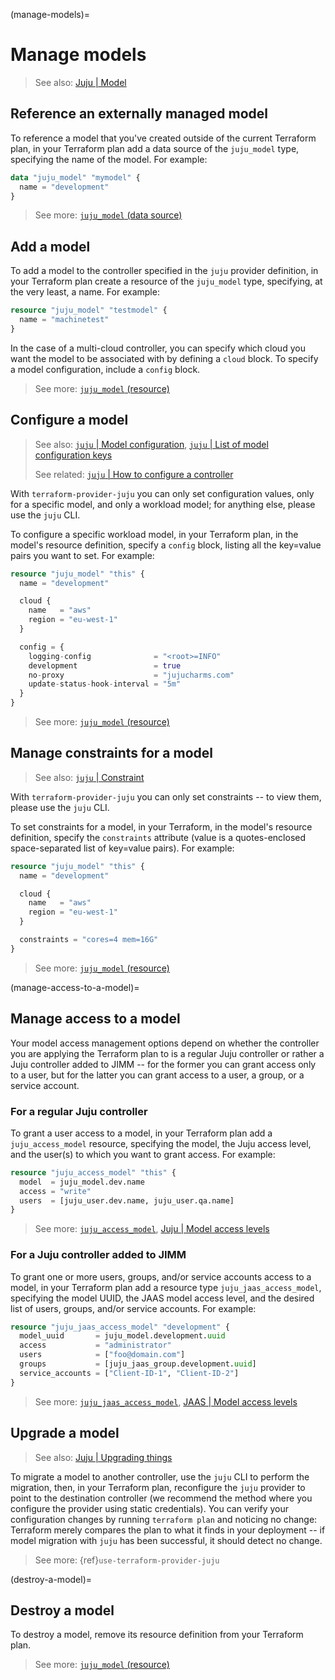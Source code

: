 (manage-models)=
# Manage models

> See also: [Juju | Model](https://canonical-juju.readthedocs-hosted.com/en/latest/user/reference/model/)


## Reference an externally managed model

To reference a model that you've created outside of the current Terraform plan, in your Terraform plan add a data source of the `juju_model` type, specifying the name of the model. For example:

```terraform
data "juju_model" "mymodel" {
  name = "development"
}
```

> See more: [`juju_model` (data source)](https://registry.terraform.io/providers/juju/juju/latest/docs/data-sources/model)

## Add a model

To add a model to the controller specified in the `juju` provider definition, in your Terraform plan create a resource of the `juju_model` type, specifying, at the very least, a name. For example:

```terraform
resource "juju_model" "testmodel" {
  name = "machinetest"
}

```

In the case of a multi-cloud controller, you can specify which cloud you want the model to be associated with by defining a `cloud` block. To specify a model configuration, include a `config` block.


> See more: [`juju_model` (resource)](https://registry.terraform.io/providers/juju/juju/latest/docs/resources/model)

## Configure a model

> See also: [`juju` | Model configuration](https://juju.is/docs/juju/configuration#heading--model-configuration), [`juju` | List of model configuration keys](https://juju.is/docs/juju/list-of-model-configuration-keys)
>
> See related: [`juju` | How to configure a controller](https://juju.is/docs/juju/manage-controllers#heading--configure-a-controller)

With `terraform-provider-juju` you can only set configuration values, only for a specific model, and only a workload model; for anything else, please use the `juju`  CLI.

To configure a specific workload model, in your Terraform plan, in the model's resource definition, specify a `config` block, listing all the key=value pairs you want to set. For example:

```terraform
resource "juju_model" "this" {
  name = "development"

  cloud {
    name   = "aws"
    region = "eu-west-1"
  }

  config = {
    logging-config              = "<root>=INFO"
    development                 = true
    no-proxy                    = "jujucharms.com"
    update-status-hook-interval = "5m"
  }
}
```

> See more: [`juju_model` (resource)](https://registry.terraform.io/providers/juju/juju/latest/docs/resources/model)


## Manage constraints for a model
> See also: [`juju` | Constraint](https://juju.is/docs/juju/constraint)

With `terraform-provider-juju` you can only set constraints -- to view them, please use the `juju` CLI.

To set constraints for a model, in your Terraform, in the model's resource definition, specify the `constraints` attribute (value is a quotes-enclosed space-separated list of key=value pairs). For example:

```terraform
resource "juju_model" "this" {
  name = "development"

  cloud {
    name   = "aws"
    region = "eu-west-1"
  }

  constraints = "cores=4 mem=16G"
}
```

> See more: [`juju_model` (resource)](https://registry.terraform.io/providers/juju/juju/latest/docs/resources/model)


(manage-access-to-a-model)=
## Manage access to a model

Your model access management options depend on whether the controller you are applying the Terraform plan to is a regular Juju controller or rather a Juju controller added to JIMM -- for the former you can grant access only to a user, but for the latter you can grant access to a user, a group, or a service account.


### For a regular Juju controller
To grant a user access to a model, in your Terraform plan add a `juju_access_model` resource, specifying the model, the Juju access level, and the user(s) to which you want to grant access. For example:

```terraform
resource "juju_access_model" "this" {
  model  = juju_model.dev.name
  access = "write"
  users  = [juju_user.dev.name, juju_user.qa.name]
}
```

> See more: [`juju_access_model`](https://registry.terraform.io/providers/juju/juju/latest/docs/resources/access_model), [Juju | Model access levels](https://canonical-juju.readthedocs-hosted.com/en/latest/user/reference/user/#valid-access-levels-for-models)


### For a Juju controller added to JIMM
To grant one or more users, groups, and/or service accounts access to a model, in your Terraform plan add a resource type `juju_jaas_access_model`, specifying the model UUID, the JAAS model access level, and the desired list of users, groups, and/or service accounts. For example:

```terraform
resource "juju_jaas_access_model" "development" {
  model_uuid       = juju_model.development.uuid
  access           = "administrator"
  users            = ["foo@domain.com"]
  groups           = [juju_jaas_group.development.uuid]
  service_accounts = ["Client-ID-1", "Client-ID-2"]
}

```

> See more: [`juju_jaas_access_model`](https://registry.terraform.io/providers/juju/juju/latest/docs/resources/jaas_access_model), [JAAS | Model access levels](https://canonical-jaas-documentation.readthedocs-hosted.com/en/latest/reference/authorisation_model/#model)

## Upgrade a model
> See also: [Juju | Upgrading things](https://juju.is/docs/juju/upgrading)

To migrate a model to another controller, use the `juju` CLI to perform the migration, then, in your Terraform plan, reconfigure the `juju` provider to point to the destination controller (we recommend the method where you configure the provider using static credentials). You can verify your configuration changes by running `terraform plan` and noticing no change: Terraform merely compares the plan to what it finds in your deployment -- if model migration with `juju` has been successful, it should detect no change.


> See more: {ref}`use-terraform-provider-juju`

(destroy-a-model)=
## Destroy a model

To destroy a model, remove its resource definition from your Terraform plan.

> See more: [`juju_model` (resource)](https://registry.terraform.io/providers/juju/juju/latest/docs/resources/model)

